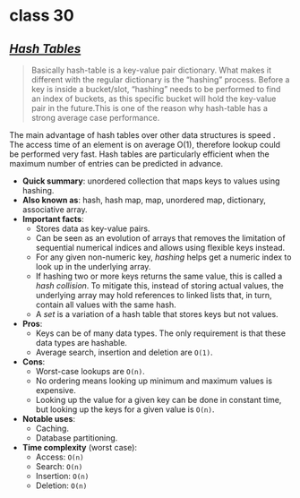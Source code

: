 # class 30

## <ins>*Hash Tables*

> Basically hash-table is a key-value pair dictionary. What makes it different with the regular dictionary is the “hashing” process. Before a key is inside a bucket/slot, “hashing” needs to be performed to find an index of buckets, as this specific bucket will hold the key-value pair in the future.This is one of the reason why hash-table has a strong average case performance.

 The main advantage of hash tables over other data structures is speed . The access time of an element is on average O(1), therefore lookup could be performed very fast. Hash tables are particularly efficient when the maximum number of entries can be predicted in advance.

-   **Quick summary**: unordered collection that maps keys to values using hashing.
-   **Also known as**: hash, hash map, map, unordered map, dictionary, associative array.
-   **Important facts**:
    -   Stores data as key-value pairs.
    -   Can be seen as an evolution of arrays that removes the limitation of sequential numerical indices and allows using flexible keys instead.
    -   For any given non-numeric key, _hashing_ helps get a numeric index to look up in the underlying array.
    -   If hashing two or more keys returns the same value, this is called a _hash collision_. To mitigate this, instead of storing actual values, the underlying array may hold references to linked lists that, in turn, contain all values with the same hash.
    -   A _set_ is a variation of a hash table that stores keys but not values.
-   **Pros**:
    -   Keys can be of many data types. The only requirement is that these data types are hashable.
    -   Average search, insertion and deletion are `O(1)`.
-   **Cons**:
    -   Worst-case lookups are `O(n)`.
    -   No ordering means looking up minimum and maximum values is expensive.
    -   Looking up the value for a given key can be done in constant time, but looking up the keys for a given value is `O(n)`.
-   **Notable uses**:
    -   Caching.
    -   Database partitioning.
-   **Time complexity** (worst case):
    -   Access: `O(n)`
    -   Search: `O(n)`
    -   Insertion: `O(n)`
    -   Deletion: `O(n)`